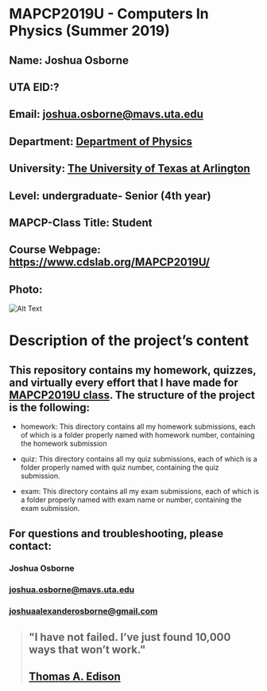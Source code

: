 # MAPCP2019U - Computers In Physics (Summer 2019)
## **Name**: Joshua Osborne
## **UTA EID**:?
## **Email**: joshua.osborne@mavs.uta.edu
## **Department**: [Department of Physics](https://www.uta.edu/physics/) 
## **University**: [The University of Texas at Arlington](https://www.uta.edu/uta/)
## **Level**: undergraduate- Senior (4th year)
## **MAPCP-Class Title**: Student
## **Course Webpage**: https://www.cdslab.org/MAPCP2019U/
## **Photo**: 
![Alt Text](https://www.cdslab.org/img/people/JoshuaAlexanderOsborne.jpg)

 # Description of the project’s content
 

## This repository contains my homework, quizzes, and virtually every effort that I have made for [MAPCP2019U class](https://www.cdslab.org/MAPCP2019U/). The structure of the project is the following:
*  homework:
This directory contains all my homework submissions, each of which is a folder properly named with homework number, containing the homework submission

* quiz:
This directory contains all my quiz submissions, each of which is a folder properly named with quiz number, containing the quiz submission.

* exam:
This directory contains all my exam submissions, each of which is a folder properly named with exam name or number, containing the exam submission.

## For questions and troubleshooting, please contact:
### Joshua Osborne
### joshua.osborne@mavs.uta.edu
### joshuaalexanderosborne@gmail.com

> ## "I have not failed. I’ve just found 10,000 ways that won’t work."
> ## [Thomas A. Edison](https://en.wikipedia.org/wiki/Thomas_Edison)